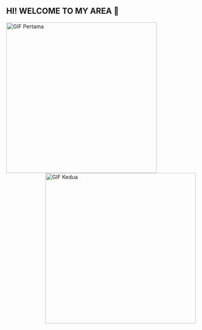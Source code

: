 ## HI! WELCOME TO MY AREA 👋

<!--
**zankifath/ZankiFath** is a ✨ _special_ ✨ repository because its `README.md` (this file) appears on your GitHub profile.

Here are some ideas to get you started:

- 🔭 I’m currently working on ...
- 🌱 I’m currently learning ...
- 👯 I’m looking to collaborate on ...
- 🤔 I’m looking for help with ...
- 💬 Ask me about ...
- 📫 How to reach me: ...
- 😄 Pronouns: ...
- ⚡ Fun fact: ...
--> 
<img src="https://media.giphy.com/media/v1.Y2lkPWVjZjA1ZTQ3ZTM4eGlpdWlldWxiNGFvdGx2YWE1M2FrejA5eDA0ODBnMHpiaGc4dSZlcD12MV9naWZzX3JlbGF0ZWQmY3Q9Zw/nbB1CV1fazlGo/giphy.gif" alt="GIF Pertama" width="400" align="left">
<img src="https://media.giphy.com/media/v1.Y2lkPWVjZjA1ZTQ3ZTM4eGlpdWlldWxiNGFvdGx2YWE1M2FrejA5eDA0ODBnMHpiaGc4dSZlcD12MV9naWZzX3JlbGF0ZWQmY3Q9Zw/qDO6QPt4VczVS/giphy.gif" alt="GIF Kedua" width="400" align="right">

